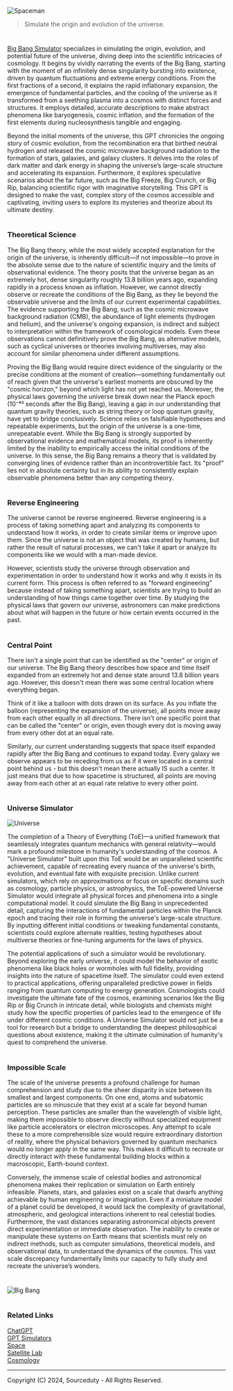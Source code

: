 ![Spaceman](https://github.com/user-attachments/assets/f6035cd3-0f7f-4b23-95b3-da6cbd72be06)

> Simulate the origin and evolution of the universe.
#

[Big Bang Simulator](https://chatgpt.com/g/g-674d747f721081919ecb6c4d43d4b4ee-big-bang-simulator) specializes in simulating the origin, evolution, and potential future of the universe, diving deep into the scientific intricacies of cosmology. It begins by vividly narrating the events of the Big Bang, starting with the moment of an infinitely dense singularity bursting into existence, driven by quantum fluctuations and extreme energy conditions. From the first fractions of a second, it explains the rapid inflationary expansion, the emergence of fundamental particles, and the cooling of the universe as it transformed from a seething plasma into a cosmos with distinct forces and structures. It employs detailed, accurate descriptions to make abstract phenomena like baryogenesis, cosmic inflation, and the formation of the first elements during nucleosynthesis tangible and engaging.

Beyond the initial moments of the universe, this GPT chronicles the ongoing story of cosmic evolution, from the recombination era that birthed neutral hydrogen and released the cosmic microwave background radiation to the formation of stars, galaxies, and galaxy clusters. It delves into the roles of dark matter and dark energy in shaping the universe’s large-scale structure and accelerating its expansion. Furthermore, it explores speculative scenarios about the far future, such as the Big Freeze, Big Crunch, or Big Rip, balancing scientific rigor with imaginative storytelling. This GPT is designed to make the vast, complex story of the cosmos accessible and captivating, inviting users to explore its mysteries and theorize about its ultimate destiny.

#
### Theoretical Science

The Big Bang theory, while the most widely accepted explanation for the origin of the universe, is inherently difficult—if not impossible—to prove in the absolute sense due to the nature of scientific inquiry and the limits of observational evidence. The theory posits that the universe began as an extremely hot, dense singularity roughly 13.8 billion years ago, expanding rapidly in a process known as inflation. However, we cannot directly observe or recreate the conditions of the Big Bang, as they lie beyond the observable universe and the limits of our current experimental capabilities. The evidence supporting the Big Bang, such as the cosmic microwave background radiation (CMB), the abundance of light elements (hydrogen and helium), and the universe's ongoing expansion, is indirect and subject to interpretation within the framework of cosmological models. Even these observations cannot definitively prove the Big Bang, as alternative models, such as cyclical universes or theories involving multiverses, may also account for similar phenomena under different assumptions.

Proving the Big Bang would require direct evidence of the singularity or the precise conditions at the moment of creation—something fundamentally out of reach given that the universe's earliest moments are obscured by the "cosmic horizon," beyond which light has not yet reached us. Moreover, the physical laws governing the universe break down near the Planck epoch (10⁻⁴³ seconds after the Big Bang), leaving a gap in our understanding that quantum gravity theories, such as string theory or loop quantum gravity, have yet to bridge conclusively. Science relies on falsifiable hypotheses and repeatable experiments, but the origin of the universe is a one-time, unrepeatable event. While the Big Bang is strongly supported by observational evidence and mathematical models, its proof is inherently limited by the inability to empirically access the initial conditions of the universe. In this sense, the Big Bang remains a theory that is validated by converging lines of evidence rather than an incontrovertible fact. Its "proof" lies not in absolute certainty but in its ability to consistently explain observable phenomena better than any competing theory.

#
### Reverse Engineering

The universe cannot be reverse engineered. Reverse engineering is a process of taking something apart and analyzing its components to understand how it works, in order to create similar items or improve upon them. Since the universe is not an object that was created by humans, but rather the result of natural processes, we can't take it apart or analyze its components like we would with a man-made device.

However, scientists study the universe through observation and experimentation in order to understand how it works and why it exists in its current form. This process is often referred to as "forward engineering" because instead of taking something apart, scientists are trying to build an understanding of how things came together over time. By studying the physical laws that govern our universe, astronomers can make predictions about what will happen in the future or how certain events occurred in the past.

#
### Central Point

There isn't a single point that can be identified as the "center" or origin of our universe. The Big Bang theory describes how space and time itself expanded from an extremely hot and dense state around 13.8 billion years ago. However, this doesn't mean there was some central location where everything began.

Think of it like a balloon with dots drawn on its surface. As you inflate the balloon (representing the expansion of the universe), all points move away from each other equally in all directions. There isn't one specific point that can be called the "center" or origin, even though every dot is moving away from every other dot at an equal rate.

Similarly, our current understanding suggests that space itself expanded rapidly after the Big Bang and continues to expand today. Every galaxy we observe appears to be receding from us as if it were located in a central point behind us - but this doesn't mean there actually IS such a center. It just means that due to how spacetime is structured, all points are moving away from each other at an equal rate relative to every other point.

#
### Universe Simulator

![Universe](https://github.com/user-attachments/assets/299546b0-1fb9-45fe-a857-a7d183a3a008)

The completion of a Theory of Everything (ToE)—a unified framework that seamlessly integrates quantum mechanics with general relativity—would mark a profound milestone in humanity's understanding of the cosmos. A "Universe Simulator" built upon this ToE would be an unparalleled scientific achievement, capable of recreating every nuance of the universe's birth, evolution, and eventual fate with exquisite precision. Unlike current simulators, which rely on approximations or focus on specific domains such as cosmology, particle physics, or astrophysics, the ToE-powered Universe Simulator would integrate all physical forces and phenomena into a single computational model. It could simulate the Big Bang in unprecedented detail, capturing the interactions of fundamental particles within the Planck epoch and tracing their role in forming the universe's large-scale structure. By inputting different initial conditions or tweaking fundamental constants, scientists could explore alternate realities, testing hypotheses about multiverse theories or fine-tuning arguments for the laws of physics.

The potential applications of such a simulator would be revolutionary. Beyond exploring the early universe, it could model the behavior of exotic phenomena like black holes or wormholes with full fidelity, providing insights into the nature of spacetime itself. The simulator could even extend to practical applications, offering unparalleled predictive power in fields ranging from quantum computing to energy generation. Cosmologists could investigate the ultimate fate of the cosmos, examining scenarios like the Big Rip or Big Crunch in intricate detail, while biologists and chemists might study how the specific properties of particles lead to the emergence of life under different cosmic conditions. A Universe Simulator would not just be a tool for research but a bridge to understanding the deepest philosophical questions about existence, making it the ultimate culmination of humanity's quest to comprehend the universe.

#
### Impossible Scale

The scale of the universe presents a profound challenge for human comprehension and study due to the sheer disparity in size between its smallest and largest components. On one end, atoms and subatomic particles are so minuscule that they exist at a scale far beyond human perception. These particles are smaller than the wavelength of visible light, making them impossible to observe directly without specialized equipment like particle accelerators or electron microscopes. Any attempt to scale these to a more comprehensible size would require extraordinary distortion of reality, where the physical behaviors governed by quantum mechanics would no longer apply in the same way. This makes it difficult to recreate or directly interact with these fundamental building blocks within a macroscopic, Earth-bound context.

Conversely, the immense scale of celestial bodies and astronomical phenomena makes their replication or simulation on Earth entirely infeasible. Planets, stars, and galaxies exist on a scale that dwarfs anything achievable by human engineering or imagination. Even if a miniature model of a planet could be developed, it would lack the complexity of gravitational, atmospheric, and geological interactions inherent to real celestial bodies. Furthermore, the vast distances separating astronomical objects prevent direct experimentation or immediate observation. The inability to create or manipulate these systems on Earth means that scientists must rely on indirect methods, such as computer simulations, theoretical models, and observational data, to understand the dynamics of the cosmos. This vast scale discrepancy fundamentally limits our capacity to fully study and recreate the universe’s wonders.

#
![Big Bang](https://github.com/user-attachments/assets/1a750eea-3833-42ec-a80a-1a93e2c4f90b)

#
### Related Links

[ChatGPT](https://github.com/sourceduty/ChatGPT)
<br>
[GPT Simulators](https://github.com/sourceduty/GPT_Simulators)
<br>
[Space](https://github.com/sourceduty/Space)
<br>
[Satellite Lab](https://github.com/sourceduty/Satellite_Lab)
<br>
[Cosmology](https://github.com/sourceduty/Cosmology)

***
Copyright (C) 2024, Sourceduty - All Rights Reserved.
